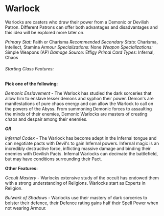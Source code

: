 # Warlock

Warlocks are casters who draw their power from a Demonic or Devilish Patron. Different Patrons can offer both advantages and disadvantages and this idea will be explored more later on.

*Primary Stat:* Faith or Charisma
*Recommended Secondary Stats:* Charisma, Intellect, Stamina
*Armour Specializations:* None
*Weapon Specializations:* Simple Weapons (AP)
*Damage Source:* Effigy
*Primal Card Types:* Infernal, Chaos

###### Starting Class Features:
**Pick one of the following:**

*Demonic Enslavement* - The Warlock has studied the dark sorceries that allow him to enslave lesser demons and syphon their power. Demon's are manifestations of pure chaos energy and can allow the Warlock to call on the powers of the Abyss. From summoning Demonic forces to assaulting the minds of their enemies, Demonic Warlocks are masters of creating chaos and despair among their enemies.

***OR*** 

*Infernal Codex* - The Warlock has become adept in the Infernal tongue and can negotiate pacts with Devil's to gain Infernal powers. Infernal magic is an incredibly destructive force, inflicting massive damage and binding their enemies with Devilish Pacts. Infernal Warlocks can decimate the battlefield, but may have conditions surrounding their Pact. 

**Other Features:**

*Occult Mastery* - Warlocks extensive study of the occult has endowed them with a strong understanding of Religions. Warlocks start as Experts in Religion. 

*Bulwark of Shadows* - Warlocks use their mastery of dark sorceries to bolster their defence, their Defence rating gains half their Spell Power when not wearing Armour. 
























